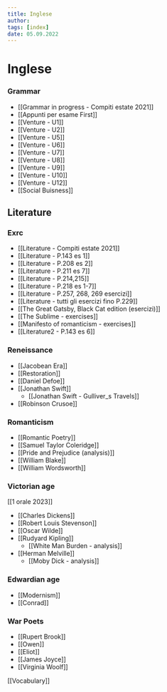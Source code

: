 ```yaml
---
title: Inglese
author:  
tags: [index]
date: 05.09.2022
---
```

# Inglese
### Grammar
- [[Grammar in progress - Compiti estate 2021]]
- [[Appunti per esame First]]
- [[Venture - U1]]
- [[Venture - U2]]
- [[Venture - U5]]
- [[Venture - U6]]
- [[Venture - U7]]
- [[Venture - U8]]
- [[Venture - U9]]
- [[Venture - U10]]
- [[Venture - U12]]
- [[Social Buisness]]

## Literature
### Exrc
- [[Literature - Compiti estate 2021]]
- [[Literature - P.143 es 1]]
- [[Literature - P.208 es 2]]
- [[Literature - P.211 es 7]]
- [[Literature - P.214,215]]
- [[Literature - P.218 es 1-7]]
- [[Literature - P.257, 268, 269 esercizi]]
- [[Literature - tutti gli esercizi fino P.229]]
- [[The Great Gatsby, Black Cat edition (esercizi)]]
- [[The Sublime - exercises]]
- [[Manifesto of romanticism - exercises]]
- [[Literature2 - P.143 es 6]]

### Reneissance
- [[Jacobean Era]]
- [[Restoration]]
- [[Daniel Defoe]]
- [[Jonathan Swift]]
	- [[Jonathan Swift - Gulliver_s Travels]]
- [[Robinson Crusoe]]

### Romanticism
- [[Romantic Poetry]]
- [[Samuel Taylor Coleridge]]
- [[Pride and Prejudice (analysis)]]
- [[William Blake]]
- [[William Wordsworth]]

### Victorian age
[[1 orale 2023]]
- [[Charles Dickens]]
- [[Robert Louis Stevenson]]
- [[Oscar Wilde]]
- [[Rudyard Kipling]]
	- [[White Man Burden - analysis]]
- [[Herman Melville]]
	- [[Moby Dick - analysis]]

### Edwardian age
- [[Modernism]]
- [[Conrad]]

### War Poets
- [[Rupert Brook]]
- [[Owen]]
- [[Eliot]]
- [[James Joyce]]
- [[Virginia Woolf]]

[[Vocabulary]]